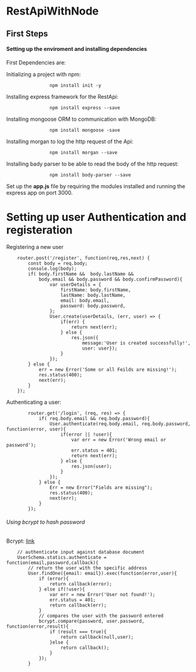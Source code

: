 # RestApiWithNode

## First Steps
#### Setting up the enviroment and installing dependencies

First Dependencies are:

Initializing a project with npm:

                    npm install init -y

Installing express framework for the RestApi:

                    npm install express --save

Installing mongoose ORM to communication with MongoDB:
                    
                    npm install mongoose -save

Installing morgan to log the http request of the Api:
                    
                    npm install morgan --save

Installing bady parser to be able to read the body of the http request:
                    
                    npm install body-parser --save

Set up the **app.js** file by requiring the modules installed and running the express app on port 3000.

# Setting up user Authentication and registeration


Registering a new user

        router.post('/register', function(req,res,next) {
            const body = req.body;
            console.log(body);
            if( body.firstName &&  body.lastName && 
                body.email && body.password && body.confirmPassword){
                    var userDetails = {
                        firstName: body.firstName,
                        lastName: body.lastName,
                        email: body.email,
                        password: body.password,
                    };
                    User.create(userDetails, (err, user) => {
                        if(err) {
                            return next(err);
                        } else {
                            res.json({
                                message:'User is created successfully!',
                                user: user});
                        }
                    });
            } else {
                err = new Error('Some or all Feilds are missing!');
                res.status(400);
                next(err);
            }
        });

Authenticating a user:

            router.get('/login', (req, res) => {
                if( req.body.email && req.body.password){
                    User.authenticate(req.body.email, req.body.password, function(error, user){
                        if(error || !user){
                            var err = new Error('Wrong email or password');
                            err.status = 401;
                            return next(err);
                        } else {
                            res.json(user);
                        }
                    });
                } else {
                    Err = new Error("Fields are missing");
                    res.status(400);
                    next(err);
                }
            });
###### Using bcrypt to hash password

Bcrypt: [link](https://github.com/kelektiv/node.bcrypt.js)

        // authenticate input against database document
        UserSchema.statics.authenticate = function(email,password,callback){
            // return the user with the specific address
            User.findOne({email: email}).exec(function(error,user){
                if (error){
                    return callback(error);
                } else if(!user){
                    var err = new Error('User not found!');
                    err.status = 401;
                    return callback(err);
                }
                // compares the user with the password entered 
                bcrypt.compare(password, user.password, function(error,result){
                    if (result === true){
                        return callback(null,user);
                    }else {
                        return callback();
                    }
                });
            }








